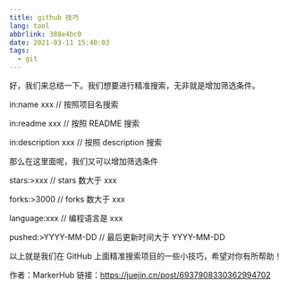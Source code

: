 ```yaml
---
title: github 技巧
lang: tool
abbrlink: 388e4bc0
date: 2021-03-11 15:40:03
tags:
  - git
---
```



好，我们来总结一下。我们想要进行精准搜索，无非就是增加筛选条件。


in:name xxx // 按照项目名搜索
<!-- more -->

in:readme xxx // 按照 README 搜索


in:description xxx // 按照 description 搜索


那么在这里面呢，我们又可以增加筛选条件


stars:>xxx // stars 数大于 xxx


forks:>3000 // forks 数大于 xxx


language:xxx // 编程语言是 xxx


pushed:>YYYY-MM-DD // 最后更新时间大于 YYYY-MM-DD


以上就是我们在 GitHub 上面精准搜索项目的一些小技巧，希望对你有所帮助！

作者：MarkerHub
链接：https://juejin.cn/post/6937908330362994702
